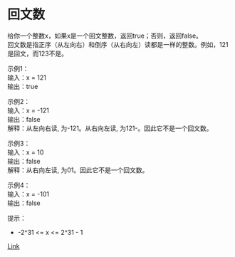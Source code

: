 <h1>回文数</h1>

给你一个整数x，如果x是一个回文整数，返回true；否则，返回false。</br>
回文数是指正序（从左向右）和倒序（从右向左）读都是一样的整数。例如，121是回文，而123不是。</br>

示例1：</br>
输入：x = 121</br>
输出：true</br>

示例2：</br>
输入：x = -121</br>
输出：false</br>
解释：从左向右读, 为-121。从右向左读, 为121-。因此它不是一个回文数。</br>

示例3：</br>
输入：x = 10</br>
输出：false</br>
解释：从右向左读, 为01。因此它不是一个回文数。</br>

示例4：</br>
输入：x = -101</br>
输出：false</br>

提示：
- -2^31 <= x <= 2^31 - 1

[Link](https://leetcode-cn.com/problems/palindrome-number/)